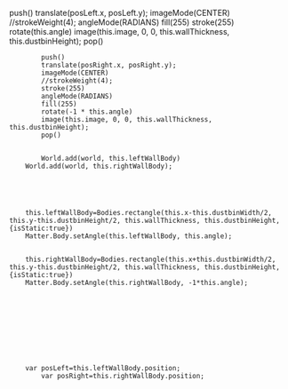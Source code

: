 push()
			translate(posLeft.x, posLeft.y);
			imageMode(CENTER)
			//strokeWeight(4);
			angleMode(RADIANS)
			fill(255)
			stroke(255)
			rotate(this.angle)
			image(this.image, 0, 0, this.wallThickness, this.dustbinHeight);
			pop()
			
			push()
			translate(posRight.x, posRight.y);
			imageMode(CENTER)
			//strokeWeight(4);
			stroke(255)
			angleMode(RADIANS)
			fill(255)
			rotate(-1 * this.angle)
			image(this.image, 0, 0, this.wallThickness, this.dustbinHeight);
			pop()


            World.add(world, this.leftWallBody)
		World.add(world, this.rightWallBody);





        this.leftWallBody=Bodies.rectangle(this.x-this.dustbinWidth/2, this.y-this.dustbinHeight/2, this.wallThickness, this.dustbinHeight, {isStatic:true})
		Matter.Body.setAngle(this.leftWallBody, this.angle);
		

		this.rightWallBody=Bodies.rectangle(this.x+this.dustbinWidth/2, this.y-this.dustbinHeight/2, this.wallThickness, this.dustbinHeight, {isStatic:true})
		Matter.Body.setAngle(this.rightWallBody, -1*this.angle);










        var posLeft=this.leftWallBody.position;
			var posRight=this.rightWallBody.position;